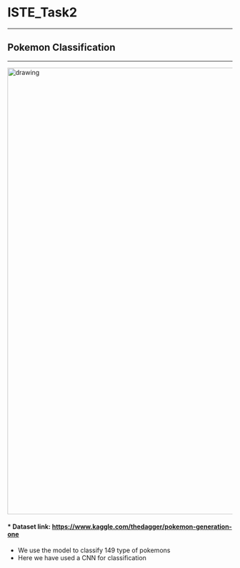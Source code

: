 # ISTE_Task2

---------------------

## Pokemon Classification
-------------------
<p align="center">


<a href="https://colab.research.google.com/drive/1hcTOQMxC_IouOGxs8ZQtccL3c76HR7Lx?usp=sharing"><img src="https://i.guim.co.uk/img/media/dd703cd39013271a45bc199fae6aa1ddad72faaf/0_0_2000_1200/master/2000.jpg?width=1200&height=1200&quality=85&auto=format&fit=crop&s=178a9434c272d5a067353f57a30f58ed" alt="drawing" width="1000"></a>

</p>

#### * Dataset link: https://www.kaggle.com/thedagger/pokemon-generation-one

* We use the model to classify 149 type of pokemons
* Here we have used a CNN for classification
